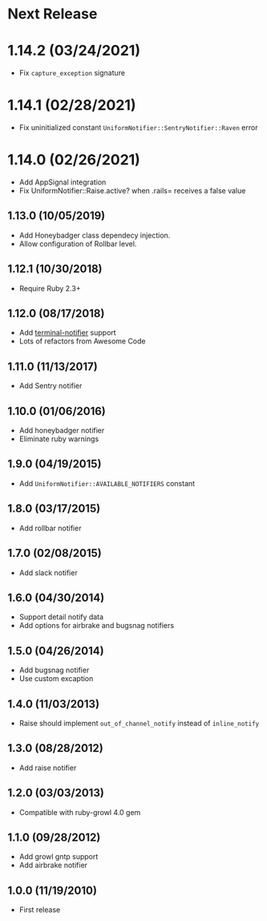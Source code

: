# Next Release

# 1.14.2 (03/24/2021)

* Fix `capture_exception` signature

# 1.14.1 (02/28/2021)

* Fix uninitialized constant ``UniformNotifier::SentryNotifier::Raven`` error

# 1.14.0 (02/26/2021)

* Add AppSignal integration
* Fix UniformNotifier::Raise.active? when .rails= receives a false value

## 1.13.0 (10/05/2019)

* Add Honeybadger class dependecy injection.
* Allow configuration of Rollbar level.

## 1.12.1 (10/30/2018)

* Require Ruby 2.3+

## 1.12.0 (08/17/2018)

* Add [terminal-notifier](https://github.com/julienXX/terminal-notifier) support
* Lots of refactors from Awesome Code

## 1.11.0 (11/13/2017)

* Add Sentry notifier

## 1.10.0 (01/06/2016)

* Add honeybadger notifier
* Eliminate ruby warnings

## 1.9.0 (04/19/2015)

* Add `UniformNotifier::AVAILABLE_NOTIFIERS` constant

## 1.8.0 (03/17/2015)

* Add rollbar notifier

## 1.7.0 (02/08/2015)

* Add slack notifier

## 1.6.0 (04/30/2014)

* Support detail notify data
* Add options for airbrake and bugsnag notifiers

## 1.5.0 (04/26/2014)

* Add bugsnag notifier
* Use custom excaption

## 1.4.0 (11/03/2013)

* Raise should implement `out_of_channel_notify` instead of `inline_notify`

## 1.3.0 (08/28/2012)

* Add raise notifier

## 1.2.0 (03/03/2013)

* Compatible with ruby-growl 4.0 gem

## 1.1.0 (09/28/2012)

* Add growl gntp support
* Add airbrake notifier

## 1.0.0 (11/19/2010)

* First release
